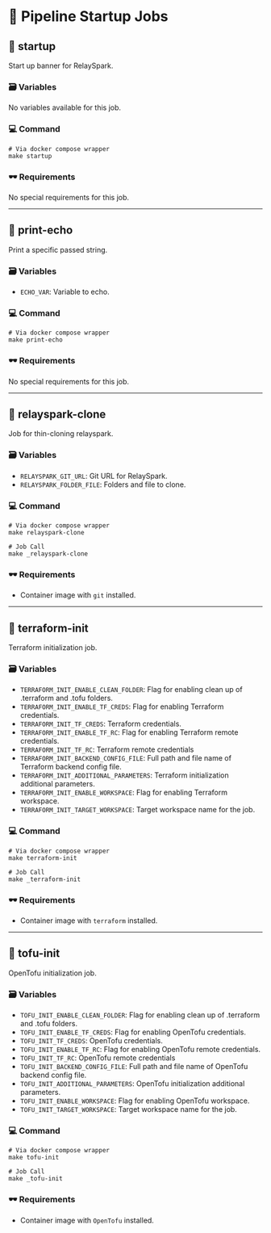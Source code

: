 # 🚁 Pipeline Startup Jobs

## 🚁 startup
Start up banner for RelaySpark.

### 🗃️ Variables
No variables available for this job.

### 💻 Command
```Shell
# Via docker compose wrapper
make startup
```

### 🕶️ Requirements
No special requirements for this job.

---

## 🚁 print-echo
Print a specific passed string.

### 🗃️ Variables
- `ECHO_VAR`: Variable to echo.

### 💻 Command
```Shell
# Via docker compose wrapper
make print-echo
```

### 🕶️ Requirements
No special requirements for this job.

---

## 🚁 relayspark-clone
Job for thin-cloning relayspark.

### 🗃️ Variables
- `RELAYSPARK_GIT_URL`: Git URL for RelaySpark.
- `RELAYSPARK_FOLDER_FILE`: Folders and file to clone.

### 💻 Command
```Shell
# Via docker compose wrapper
make relayspark-clone

# Job Call
make _relayspark-clone
```

### 🕶️ Requirements
- Container image with `git` installed.

---

## 🚁 terraform-init
Terraform initialization job.

### 🗃️ Variables
- `TERRAFORM_INIT_ENABLE_CLEAN_FOLDER`: Flag for enabling clean up of .terraform and .tofu folders.
- `TERRAFORM_INIT_ENABLE_TF_CREDS`: Flag for enabling Terraform credentials.
- `TERRAFORM_INIT_TF_CREDS`: Terraform credentials.
- `TERRAFORM_INIT_ENABLE_TF_RC`: Flag for enabling Terraform remote credentials.
- `TERRAFORM_INIT_TF_RC`: Terraform remote credentials
- `TERRAFORM_INIT_BACKEND_CONFIG_FILE`: Full path and file name of Terraform backend config file.
- `TERRAFORM_INIT_ADDITIONAL_PARAMETERS`: Terraform initialization additional parameters.
- `TERRAFORM_INIT_ENABLE_WORKSPACE`: Flag for enabling Terraform workspace.
- `TERRAFORM_INIT_TARGET_WORKSPACE`: Target workspace name for the job.

### 💻 Command
```Shell
# Via docker compose wrapper
make terraform-init

# Job Call
make _terraform-init
```

### 🕶️ Requirements
- Container image with `terraform` installed.

---

## 🚁 tofu-init
OpenTofu initialization job.

### 🗃️ Variables
- `TOFU_INIT_ENABLE_CLEAN_FOLDER`: Flag for enabling clean up of .terraform and .tofu folders.
- `TOFU_INIT_ENABLE_TF_CREDS`: Flag for enabling OpenTofu credentials.
- `TOFU_INIT_TF_CREDS`: OpenTofu credentials.
- `TOFU_INIT_ENABLE_TF_RC`: Flag for enabling OpenTofu remote credentials.
- `TOFU_INIT_TF_RC`: OpenTofu remote credentials
- `TOFU_INIT_BACKEND_CONFIG_FILE`: Full path and file name of OpenTofu backend config file.
- `TOFU_INIT_ADDITIONAL_PARAMETERS`: OpenTofu initialization additional parameters.
- `TOFU_INIT_ENABLE_WORKSPACE`: Flag for enabling OpenTofu workspace.
- `TOFU_INIT_TARGET_WORKSPACE`: Target workspace name for the job.

### 💻 Command
```Shell
# Via docker compose wrapper
make tofu-init

# Job Call
make _tofu-init
```

### 🕶️ Requirements
- Container image with `OpenTofu` installed.
